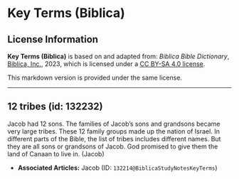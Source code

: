 # Key Terms (Biblica)

## License Information

**Key Terms (Biblica)** is based on and adapted from: _Biblica Bible Dictionary_, [Biblica, Inc.](https://www.biblica.com/), 2023, which is licensed under a [CC BY-SA 4.0 license](https://creativecommons.org/licenses/by-sa/4.0/legalcode.en).

This markdown version is provided under the same license.



--------------------------------

## 12 tribes (id: 132232)

Jacob had 12 sons. The families of Jacob’s sons and grandsons became very large tribes. These 12 family groups made up the nation of Israel. In different parts of the Bible, the list of tribes includes different names. But they are all sons or grandsons of Jacob. God promised to give them the land of Canaan to live in. (Jacob)

* **Associated Articles:** Jacob (ID: `132214@BiblicaStudyNotesKeyTerms`)

